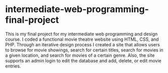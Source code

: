 # intermediate-web-programming-final-project 
This is my final project for my intermediate web programming and design course. I coded a functional movie theatre website using HTML, CSS, and PHP. 
Through an iterative design process I created a site that allows users to browse for movie showings, search for certain titles, search for movies in a given location, and search for movies
of a certain genre. Also, the site supports an admin login to edit the database and add, delete, or edit movie entries. 
